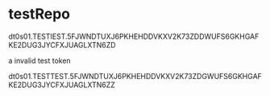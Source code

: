 # testRepo

dt0s01.TESTIEST.5FJWNDTUXJ6PKHEHDDVKXV2K73ZDDWUFS6GKHGAFKE2DUG3JYCFXJUAGLXTN6ZD
		
a invalid test token

dt0s01.TESTTEST.5FJWNDTUXJ6PKHEHDDVKXV2K73ZDGWUFS6GKHGAFKE2DUG3JYCFXJUAGLXTN6ZZ
